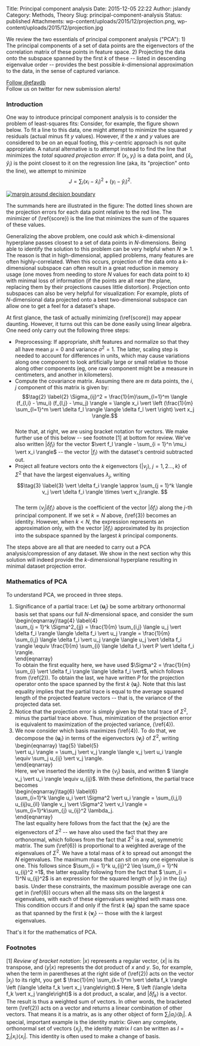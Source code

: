 Title: Principal component analysis
Date: 2015-12-05 22:22
Author: jslandy
Category: Methods, Theory
Slug: principal-component-analysis
Status: published
Attachments: wp-content/uploads/2015/12/projection.png, wp-content/uploads/2015/12/projection.jpg

We review the two essentials of principal component analysis ("PCA"): 1) The principal components of a set of data points are the eigenvectors of the correlation matrix of these points in feature space. 2) Projecting the data onto the subspace spanned by the first $k$ of these -- listed in descending eigenvalue order -- provides the best possible $k$-dimensional approximation to the data, in the sense of captured variance.

  
[Follow @efavdb](http://twitter.com/efavdb)  
Follow us on twitter for new submission alerts!

### Introduction

One way to introduce principal component analysis is to consider the problem of least-squares fits: Consider, for example, the figure shown below. To fit a line to this data, one might attempt to minimize the squared $y$ residuals (actual minus fit $y$ values). However, if the $x$ and $y$ values are considered to be on an equal footing, this $y$-centric approach is not quite appropriate. A natural alternative is to attempt instead to find the line that minimizes the *total squared projection error*: If $(x_i, y_i)$ is a data point, and $(\hat{x}_i, \hat{y}_i)$ is the point closest to it on the regression line (aka, its "projection" onto the line), we attempt to minimize  
$$\tag{1} \label{score}  
J = \sum_i (x_i - \hat{x}_i)^2 + (y_i - \hat{y}_i)^2.  
$$

[![margin around decision boundary]({static}/wp-content/uploads/2015/12/projection.png)]({static}/wp-content/uploads/2015/12/projection.png)

The summands here are illustrated in the figure: The dotted lines shown are the projection errors for each data point relative to the red line. The minimizer of (\ref{score}) is the line that minimizes the sum of the squares of these values.

Generalizing the above problem, one could ask which $k$-dimensional hyperplane passes closest to a set of data points in $N$-dimensions. Being able to identify the solution to this problem can be very helpful when $N \gg 1$. The reason is that in high-dimensional, applied problems, many features are often highly-correlated. When this occurs, projection of the data onto a $k$-dimensional subspace can often result in a great reduction in memory usage (one moves from needing to store $N$ values for each data point to $k$) with minimal loss of information (if the points are all near the plane, replacing them by their projections causes little distortion). Projection onto subspaces can also be very helpful for visualization: For example, plots of $N$-dimensional data projected onto a best two-dimensional subspace can allow one to get a feel for a dataset's shape.

At first glance, the task of actually minimizing (\ref{score}) may appear daunting. However, it turns out this can be done easily using linear algebra. One need only carry out the following three steps:

-   Preprocessing: If appropriate, shift features and normalize so that they all have mean $\mu = 0$ and variance $\sigma^2 = 1$. The latter, scaling step is needed to account for differences in units, which may cause variations along one component to look artificially large or small relative to those along other components (eg, one raw component might be a measure in centimeters, and another in kilometers).
-   Compute the covariance matrix. Assuming there are $m$ data points, the $i$, $j$ component of this matrix is given by:  
    $$\tag{2} \label{2} \Sigma_{ij}^2 = \frac{1}{m}\sum_{l=1}^m \langle (f_{l,i} - \mu_i) (f_{l,j} - \mu_j) \rangle = \langle x_i \vert \left (\frac{1}{m} \sum_{l=1}^m \vert \delta f_l \rangle \langle \delta f_l \vert \right) \vert x_j \rangle.$$  
    Note that, at right, we are using bracket notation for vectors. We make further use of this below -- see footnote [1] at bottom for review. We've also written $\vert \delta f_l \rangle$ for the vector $\vert f_l \rangle - \sum_{i = 1}^n \mu_i \vert x_i \rangle$ -- the vector $\vert f_l \rangle$ with the dataset's centroid subtracted out.
-   Project all feature vectors onto the $k$ eigenvectors $\{\vert v_j \rangle$, $j = 1 ,2 \ldots, k\}$ of $\Sigma^2$ that have the largest eigenvalues $\lambda_j$, writing  
    $$\tag{3} \label{3}  
    \vert \delta f_i \rangle \approx \sum_{j = 1}^k \langle v_j \vert \delta f_i \rangle \times \vert v_j\rangle.  
    $$  
    The term $\langle v_j \vert \delta f_i \rangle$ above is the coefficient of the vector $\vert \delta f_i \rangle$ along the $j$-th principal component. If we set $k = N$ above, (\ref{3}) becomes an identity. However, when $k < N$, the expression represents an approximation only, with the vector $\vert \delta f_i \rangle$ approximated by its projection into the subspace spanned by the largest $k$ principal components.

The steps above are all that are needed to carry out a PCA analysis/compression of any dataset. We show in the next section why this solution will indeed provide the $k$-dimensional hyperplane resulting in minimal dataset projection error.

### Mathematics of PCA

To understand PCA, we proceed in three steps.

1.  Significance of a partial trace: Let $\{\textbf{u}_j \}$ be some arbitrary orthonormal basis set that spans our full $N$-dimensional space, and consider the sum  
    \begin{eqnarray}\tag{4} \label{4}  
    \sum_{j = 1}^k \Sigma^2_{jj} = \frac{1}{m} \sum_{i,j} \langle u_j \vert \delta f_i \rangle \langle \delta f_i \vert u_j \rangle = \frac{1}{m} \sum_{i,j} \langle \delta f_i \vert u_j \rangle \langle u_j \vert \delta f_i \rangle \equiv \frac{1}{m} \sum_{i} \langle \delta f_i \vert P \vert \delta f_i \rangle.  
    \end{eqnarray}  
    To obtain the first equality here, we have used $\Sigma^2 = \frac{1}{m} \sum_{i} \vert \delta f_i \rangle \langle \delta f_i \vert$, which follows from (\ref{2}). To obtain the last, we have written $P$ for the projection operator onto the space spanned by the first $k$ $\{\textbf{u}_j \}$. Note that this last equality implies that the partial trace is equal to the average squared length of the projected feature vectors -- that is, the variance of the projected data set.
2.  Notice that the projection error is simply given by the total trace of $\Sigma^2$, minus the partial trace above. Thus, minimization of the projection error is equivalent to maximization of the projected variance, (\ref{4}).
3.  We now consider which basis maximizes (\ref{4}). To do that, we decompose the $\{\textbf{u}_i \}$ in terms of the eigenvectors $\{\textbf{v}_j\}$ of $\Sigma^2$, writing  
    \begin{eqnarray} \tag{5} \label{5}  
    \vert u_i \rangle = \sum_j \vert v_j \rangle \langle v_j \vert u_i \rangle \equiv \sum_j u_{ij} \vert v_j \rangle.  
    \end{eqnarray}  
    Here, we've inserted the identity in the $\{v_j\}$ basis, and written $ \langle v_j \vert u_i \rangle \equiv u_{ij}$. With these definitions, the partial trace becomes  
    \begin{eqnarray}\tag{6} \label{6}  
    \sum_{i=1}^k \langle u_i \vert \Sigma^2 \vert u_i \rangle = \sum_{i,j,l} u_{ij}u_{il} \langle v_j \vert \Sigma^2 \vert v_l \rangle = \sum_{i=1}^k\sum_{j} u_{ij}^2 \lambda_j.  
    \end{eqnarray}  
    The last equality here follows from the fact that the $\{\textbf{v}_i\}$ are the eigenvectors of $\Sigma^2$ -- we have also used the fact that they are orthonormal, which follows from the fact that $\Sigma^2$ is a real, symmetric matrix. The sum (\ref{6}) is proportional to a weighted average of the eigenvalues of $\Sigma^2$. We have a total mass of $k$ to spread out amongst the $N$ eigenvalues. The maximum mass that can sit on any one eigenvalue is one. This follows since $\sum_{i = 1}^k u_{ij}^2 \leq \sum_{i = 1}^N u_{ij}^2 =1$, the latter equality following from the fact that $ \sum_{i = 1}^N u_{ij}^2$ is an expression for the squared length of $\vert v_j\rangle$ in the $\{u_i\}$ basis. Under these constraints, the maximum possible average one can get in (\ref{6}) occurs when all the mass sits on the largest $k$ eigenvalues, with each of these eigenvalues weighted with mass one. This condition occurs if and only if the first $k$ $\{\textbf{u}_i\}$ span the same space as that spanned by the first $k$ $\{\textbf{v}_j\}$ -- those with the $k$ largest eigenvalues.

That's it for the mathematics of PCA.

### Footnotes

[1] *Review of bracket notation*: $\vert x \rangle$ represents a regular vector, $\langle x \vert$ is its transpose, and $\langle y \vert x \rangle$ represents the dot product of $x$ and $y$. So, for example, when the term in parentheses at the right side of (\ref{2}) acts on the vector $\vert x_j \rangle$ to its right, you get $ \frac{1}{m} \sum_{k=1}^m \vert \delta f_k \rangle \left (\langle \delta f_k \vert x_j \rangle\right).$ Here, $ \left (\langle \delta f_k \vert x_j \rangle\right)$ is a dot product, a scalar, and $\vert \delta f_k \rangle$ is a vector. The result is thus a weighted sum of vectors. In other words, the bracketed term (\ref{2}) acts on a vector and returns a linear combination of other vectors. That means it is a matrix, as is any other object of form $\sum_i \vert a_i \rangle \langle b_i \vert$. A special, important example is the identity matrix: Given any complete, orthonormal set of vectors $\{x_j\}$, the identity matrix $I$ can be written as $I = \sum_i \vert x_i \rangle \langle x_i \vert$. This identity is often used to make a change of basis.

